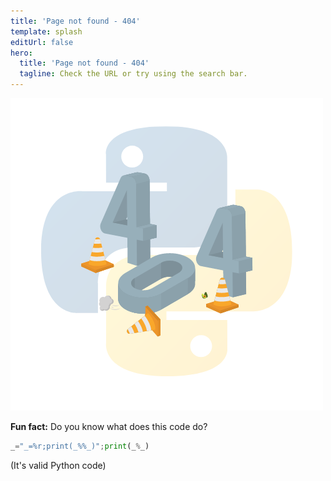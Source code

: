 ```yaml
---
title: 'Page not found - 404'
template: splash
editUrl: false
hero:
  title: 'Page not found - 404'
  tagline: Check the URL or try using the search bar.
---
```


![404 page](/src/assets/404.png)

**Fun fact:**
Do you know what does this code do?

```python
_="_=%r;print(_%%_)";print(_%_)
```

(It's valid Python code)
